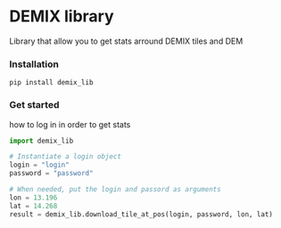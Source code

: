 # DEMIX library
Library that allow you to get stats arround DEMIX tiles and DEM
### Installation
```
pip install demix_lib
```

### Get started
how to log in in order to get stats

```Python
import demix_lib

# Instantiate a login object
login = "login"
password = "password"

# When needed, put the login and passord as arguments
lon = 13.196
lat = 14.268
result = demix_lib.download_tile_at_pos(login, password, lon, lat)
```